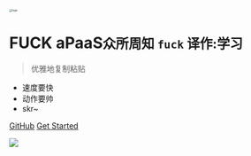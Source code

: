 <!-- _coverpage.md -->

<img src="https://lilp-1257254543.file.myqcloud.com/navbarlogo.png" alt="logo" style="zoom:33%;" />

# FUCK aPaaS<small>众所周知 `fuck` 译作:学习</small>

> 优雅地复制粘贴

- 速度要快
- 动作要帅
- skr~

[GitHub](https://github.com/lilp1224/aPasSdocs)
[Get Started](#aPaaS踩坑记录) 

<!-- 背景图片 --> 

![](https://lilp-1257254543.file.myqcloud.com/bg/bg0.jpg)
